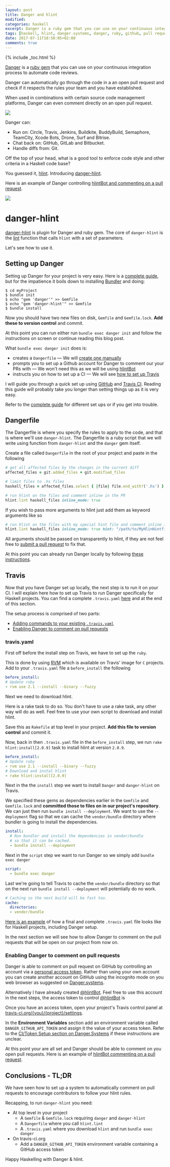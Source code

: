 ```yaml
---
layout: post
title: Danger and hlint
modified:
categories: haskell
excerpt: Danger is a ruby gem that you can use on your continuous integration process to automate code reviews. We will see how to set it up for Haskell projects.
tags: [haskell, hlint, danger.systems, danger, ruby, github, pull request, code review, continuous integration, travis, travis-ci]
date: 2017-07-11T10:50:05+02:00
comments: true
---
```

{% include _toc.html %}

[Danger](http://danger.systems/ruby/) is a [ruby gem](https://github.com/danger/danger)
that you can use on your continuous integration process to automate code reviews.

Danger can automatically go through the code in a an open pull request
and check if it respects the rules your team and you have established.

When used in combinations with certain source code management platforms, Danger
can even comment directly on an open pull request.

![](http://danger.systems/images/danger-screenshot-074f084c.png)

Danger can:

- Run on: Circle, Travis, Jenkins, Buildkite, BuddyBuild, Semaphore, TeamCity, Xcode Bots, Drone, Surf and Bitrise.
- Chat back on: GitHub, GitLab and Bitbucket.
- Handle diffs from: Git.

Off the top of your head, what is a good tool to enforce code style and other
criteria in a Haskell code base?

You guessed it, [hlint](https://github.com/ndmitchell/hlint). Introducing [danger-hlint](https://github.com/blender/danger-hlint).

Here is an example of Danger controlling [hlintBot and commenting on a pull request](https://github.com/blender/Rome/pull/83).

![](http://i.imgur.com/vSBiErs.png)

# danger-hlint

[danger-hlint](https://github.com/blender/danger-hlint) is plugin for Danger and ruby gem. The core of `danger-hlint` is the [lint](https://github.com/blender/danger-hlint/blob/master/lib/hlint/plugin.rb#L31)
function that calls `hlint` with a set of parameters.

Let's see how to use it.

## Setting up Danger

Setting up Danger for your project is very easy. Here is a [complete guide](http://danger.systems/guides/getting_started.html), but for the impatience
it boils down to installing [Bundler](http://bundler.io/) and doing:

```
$ cd myProject
$ bundle init
$ echo "gem 'danger'" >> Gemfile
$ echo "gem 'danger-hlint'" >> Gemfile
$ bundle install
```

Now you should have two new files on disk, `Gemfile` and `Gemfile.lock`. __Add these to version control__ and commit.

At this point you can run either run `bundle exec danger init` and follow the
instructions on screen or continue reading this blog post.

What `bundle exec danger init` does is:
- creates a `Dangerfile` — We will [create one manually](#dangerfile)
- prompts you to set up a Github account for Danger to comment our your PRs with — We won't need this as we will be using [hlintBot](https://github.com/hlintBot)
- instructs you on how to set up a CI — We will see [how to set up Travis](#travis)

I will guide you through a quick set up using [GitHub](https://github.com/) and
[Travis CI](https://travis-ci.org/). Reading this guide will probably take you
longer than setting things up as it is very easy.

Refer to the [complete guide](http://danger.systems/guides/getting_started.html) for different set ups or if you get into trouble.


## Dangerfile

The Dangerfile is where you specify the rules to apply to the code, and that is
where we'll use `danger-hlint`. The Dangerfile is a ruby script that we will write using function from `danger-hlint` and the `danger` gem itself.

Create a file called `Dangerfile` in the root of your project and paste in the
following

```ruby
# get all affected files by the changes in the current diff
affected_files = git.added_files + git.modified_files

# limit files to .hs files
haskell_files = affected_files.select { |file| file.end_with?('.hs') }

# run hlint on the files and comment inline in the PR
hlint.lint haskell_files inline_mode: true
```

If you wish to pass more arguments to hlint just add them as keyword arguments
like so

```ruby
# run hlint on the files with my special hint file and comment inline in the PR
hlint.lint haskell_files inline_mode: true hint: "/path/to/MyHlinHintfile.yaml"
```

All arguments should be passed on transparently to hlint, if they are not feel
free to [submit a pull request](https://github.com/blender/danger-hlint/pulls)
to fix that.

At this point you can already run Danger locally by following [these instructions](http://danger.systems/guides/troubleshooting.html#i-want-to-work-locally-on-my-dangerfile).

## Travis  

Now that you have Danger set up locally, the next step is to run
it on your CI. I will explain here how to set up Travis to run Danger specifically
for Haskell projects. You can find a complete `.travis.yaml` [here](https://github.com/blender/Rome/blob/0e18fc82f2bfa27b49f6e31539d6bce376cb0928/.travis.yml) and at the end of this
section.

The setup process is comprised of two parts:
- [Adding commands to your existing `.travis.yaml`](#tavis.yaml)
- [Enabling Danger to comment on pull requests](#enabling-danger-to-comment-on-pull-requests)

### travis.yaml

First off before the install step on Travis, we have to set up the `ruby`.

This is done by using [RVM](https://rvm.io/) which is available on Travis' image
for `C` projects. Add to your `.travis.yaml` file a `before_install` the following

```yaml
before_install:
# Update ruby
- rvm use 2.1 --install --binary --fuzzy
```

Next we need to download hlint.

Here is a rake task to do so. You don't have to
use a rake task, any other way will do as well. Feel free to use your own script
to download and install hlint.

<script src="https://gist.github.com/blender/318d773a127da64300443ef149fa1229.js"></script>

Save this as `Rakefile` at top level in your project. __Add this file to version
control__ and commit it.

Now, back in then `.travis.yaml` file in the
`before_install` step, we run `rake hlint:install[2.0.9]` task to install hlint at version `2.0.9`.

```yaml
before_install:
# Update ruby
- rvm use 2.1 --install --binary --fuzzy
# Download and instal hlint
- rake hlint:install[2.0.9]
```

Next in the the `install` step we want to install `Danger` and `danger-hlint` on
Travis.

We specified these gems as dependencies earlier in the `Gemfile` and
`Gemfile.lock` and __committed those to files on in our project's repository__.
We can just then run `bundle install --deployment`. We want to use the `--deployment`
flag so that we can cache the `vendor/bundle` directory where bundler is going
to install the dependencies.

```yaml
install:
  # Run bundler and install the dependencies in vendor/bundle
  # so that it can be cached.
  - bundle install --deployment
```

Next in the `script` step we want to run Danger so we simply add `bundle exec danger`

```yaml
script:
  - bundle exec danger
```

Last we're going to tell Travis to cache the `vendor/bundle` directory so that on
the next run `bundle install --deployment` will potentially do no work.

```yaml
# Caching so the next build will be fast too.
cache:
  directories:
  - vendor/bundle
```

[Here is an example](https://github.com/blender/Rome/blob/0e18fc82f2bfa27b49f6e31539d6bce376cb0928/.travis.yml) of how a final and complete `.travis.yaml` file looks like for
Haskell projects, including Danger setup.

In the next section we will see how to allow Danger to comment on the pull requests
that will be open on our project from now on.

### Enabling Danger to comment on pull requests

Danger is able to comment on pull request on GitHub by controlling an account via
a [personal access token](https://github.com/settings/tokens). Rather than using
your own account you can create another account on GitHub using the incognito mode on
you web browser as suggested on [Danger.systems](http://danger.systems/guides/getting_started.html#setting-up-an-access-token).

Alternatively I have already created [@hlintBot](https://github.com/hlintBot). Feel
free to use this account in the next steps, the access token to control [@hlintBot](https://github.com/hlintBot) is

<script src="https://pastebin.com/embed_js/qHi3REdK"></script>

Once you have an access token, open your project's Travis control panel at
[travis-ci.org/{you}/{project}/settings](https://travis-ci.org/{you}/{project}/settings).

In the __Environment Variables__ section add an environment variable called
`DANGER_GITHUB_API_TOKEN` and assign it the value of your access token. Refer to
the [CI/Token Setup section on Danger.Systems](http://danger.systems/guides/getting_started.html#continuous-integration) if these instructions are unclear.

At this point your are all set and Danger should be able to comment on you open
pull requests. Here is an example of [hlintBot commenting on a pull request](https://github.com/blender/Rome/pull/83).


## Conclusions - TL;DR

We have seen how to set up a system to automatically comment on pull requests
to encourage contributors to follow your hlint rules.

Recapping, to run `danger-hlint` you need:
- At top level in your project
  - A `Gemfile` & `Gemfile.lock` requiring `danger` and `danger-hlint`
  - A `Dangerfile` where you call `hlint.lint`
  - A `.travis.yaml` where you download `hlint` and run `bundle exec danger`
- On travis-ci.org
  - Add a `DANGER_GITHUB_API_TOKEN` environment variable containing a GitHub access
  token

Happy Haskelling with Danger & hlint.
